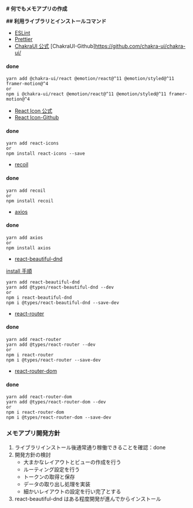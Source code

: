 **# 何でもメモアプリの作成**

**## 利用ライブラリとインストールコマンド**

- [ESLint](https://github.com/eslint/eslint)
- [Prettier](https://github.com/prettier/prettier)
- [ChakraUI 公式](https://chakra-ui.com/)
  [ChakraUI-Github]https://github.com/chakra-ui/chakra-ui/

#### done

```
yarn add @chakra-ui/react @emotion/react@^11 @emotion/styled@^11 framer-motion@^4
or
npm i @chakra-ui/react @emotion/react@^11 @emotion/styled@^11 framer-motion@^4
```

- [React Icon 公式](https://react-icons.github.io/react-icons)
- [React Icon-Github](https://github.com/react-icons/react-icons)

#### done

```
yarn add react-icons
or
npm install react-icons --save
```

- [recoil](https://github.com/facebookexperimental/Recoil)

#### done

```
yarn add recoil
or
npm install recoil
```

- [axios](https://github.com/axios/axios)

#### done

```
yarn add axios
or
npm install axios
```

- [react-beautiful-dnd](https://github.com/atlassian/react-beautiful-dnd)

[install 手順](https://github.com/atlassian/react-beautiful-dnd/blob/master/docs/about/installation.md)

```
yarn add react-beautiful-dnd
yarn add @types/react-beautiful-dnd --dev
or
npm i react-beautiful-dnd
npm i @types/react-beautiful-dnd --save-dev
```

- [react-router](https://github.com/remix-run/react-router)

#### done

```
yarn add react-router
yarn add @types/react-router --dev
or
npm i react-router
npm i @types/react-router --save-dev
```

- [react-router-dom](https://github.com/remix-run/react-router)

#### done

```
yarn add react-router-dom
yarn add @types/react-router-dom --dev
or
npm i react-router-dom
npm i @types/react-router-dom --save-dev
```

### メモアプリ開発方針

1. ライブラリインストール後通常通り稼働できることを確認：done
2. 開発方針の検討
   - 大まかなレイアウトとビューの作成を行う
   - ルーティング設定を行う
   - トークンの取得と保存
   - データの取り出し処理を実装
   - 細かいレイアウトの設定を行い完了とする
3. react-beautiful-dnd はある程度開発が進んでからインストール
